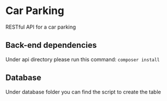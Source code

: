 # Car Parking
RESTful API for a car parking

## Back-end dependencies
Under api directory please run this command: ```composer install```

## Database
Under database folder you can find the script to create the table